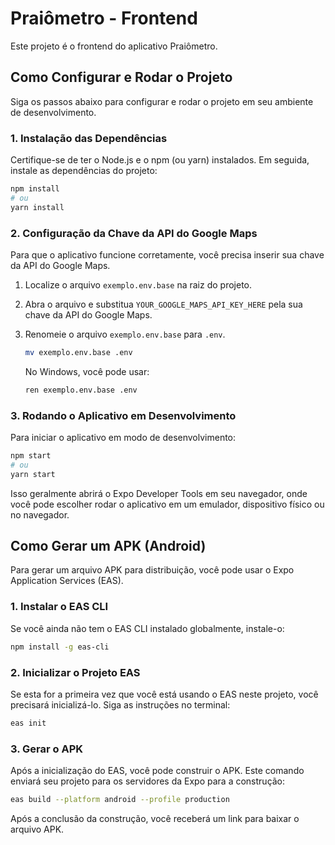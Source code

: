 # Praiômetro - Frontend

Este projeto é o frontend do aplicativo Praiômetro.

## Como Configurar e Rodar o Projeto

Siga os passos abaixo para configurar e rodar o projeto em seu ambiente de desenvolvimento.

### 1. Instalação das Dependências

Certifique-se de ter o Node.js e o npm (ou yarn) instalados. Em seguida, instale as dependências do projeto:

```bash
npm install
# ou
yarn install
```

### 2. Configuração da Chave da API do Google Maps

Para que o aplicativo funcione corretamente, você precisa inserir sua chave da API do Google Maps.

1.  Localize o arquivo `exemplo.env.base` na raiz do projeto.
2.  Abra o arquivo e substitua `YOUR_GOOGLE_MAPS_API_KEY_HERE` pela sua chave da API do Google Maps.
3.  Renomeie o arquivo `exemplo.env.base` para `.env`.

    ```bash
    mv exemplo.env.base .env
    ```

    No Windows, você pode usar:

    ```bash
    ren exemplo.env.base .env
    ```

### 3. Rodando o Aplicativo em Desenvolvimento

Para iniciar o aplicativo em modo de desenvolvimento:

```bash
npm start
# ou
yarn start
```

Isso geralmente abrirá o Expo Developer Tools em seu navegador, onde você pode escolher rodar o aplicativo em um emulador, dispositivo físico ou no navegador.

## Como Gerar um APK (Android)

Para gerar um arquivo APK para distribuição, você pode usar o Expo Application Services (EAS).

### 1. Instalar o EAS CLI

Se você ainda não tem o EAS CLI instalado globalmente, instale-o:

```bash
npm install -g eas-cli
```

### 2. Inicializar o Projeto EAS

Se esta for a primeira vez que você está usando o EAS neste projeto, você precisará inicializá-lo. Siga as instruções no terminal:

```bash
eas init
```

### 3. Gerar o APK

Após a inicialização do EAS, você pode construir o APK. Este comando enviará seu projeto para os servidores da Expo para a construção:

```bash
eas build --platform android --profile production
```

Após a conclusão da construção, você receberá um link para baixar o arquivo APK.
